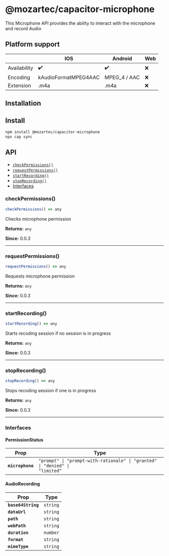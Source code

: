 # @mozartec/capacitor-microphone

This Microphone API provides the ability to interact with the microphone and record Audio

## Platform support
|              | IOS                  | Android            | Web                |
| ------------ |--------------------- | ------------------ | ------------------ |
| Availability | :heavy_check_mark:   | :heavy_check_mark: | :x:                |
| Encoding     | kAudioFormatMPEG4AAC | MPEG_4 / AAC       | :x:                |
| Extension    | .m4a                 | .m4a               | :x:                |


## Installation

## Install

```bash
npm install @mozartec/capacitor-microphone
npx cap sync
```

## API

<docgen-index>

* [`checkPermissions()`](#checkpermissions)
* [`requestPermissions()`](#requestpermissions)
* [`startRecording()`](#startrecording)
* [`stopRecording()`](#stoprecording)
* [Interfaces](#interfaces)

</docgen-index>

<docgen-api>
<!--Update the source file JSDoc comments and rerun docgen to update the docs below-->

### checkPermissions()

```typescript
checkPermissions() => any
```

Checks microphone permission

**Returns:** <code>any</code>

**Since:** 0.0.3

--------------------


### requestPermissions()

```typescript
requestPermissions() => any
```

Requests microphone permission

**Returns:** <code>any</code>

**Since:** 0.0.3

--------------------


### startRecording()

```typescript
startRecording() => any
```

Starts recoding session if no session is in progress

**Returns:** <code>any</code>

**Since:** 0.0.3

--------------------


### stopRecording()

```typescript
stopRecording() => any
```

Stops recoding session if one is in progress

**Returns:** <code>any</code>

**Since:** 0.0.3

--------------------


### Interfaces


#### PermissionStatus

| Prop             | Type                                                                                   |
| ---------------- | -------------------------------------------------------------------------------------- |
| **`microphone`** | <code>"prompt" \| "prompt-with-rationale" \| "granted" \| "denied" \| "limited"</code> |


#### AudioRecording

| Prop               | Type                |
| ------------------ | ------------------- |
| **`base64String`** | <code>string</code> |
| **`dataUrl`**      | <code>string</code> |
| **`path`**         | <code>string</code> |
| **`webPath`**      | <code>string</code> |
| **`duration`**     | <code>number</code> |
| **`format`**       | <code>string</code> |
| **`mimeType`**     | <code>string</code> |

</docgen-api>
